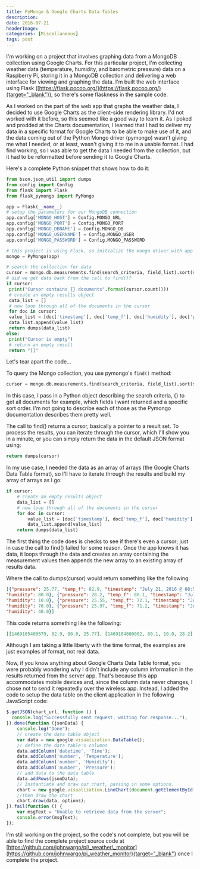 ```yaml
---
title: PyMongo & Google Charts Data Tables
description: 
date: 2016-07-21
headerImage: 
categories: [Miscellaneous]
tags: post
---
```


I'm working on a project that involves graphing data from a MongoDB collection using Google Charts. For this particular project, I'm collecting weather data (temperature, humidity, and barometric pressure) data on a Raspberry Pi, storing it in a MongoDB collection and delivering a web interface for viewing and graphing the data. I'm built the web interface using Flask ([https://flask.pocoo.org/](https://flask.pocoo.org/){target="_blank"}), so there's some flaskness in the sample code.

As I worked on the part of the web app that graphs the weather data, I decided to use Google Charts as the client-side rendering library. I'd not worked with it before, so this seemed like a good way to learn it. As I poked and prodded at the Charts documentation, I learned that I had to deliver my data in a specific format for Google Charts to be able to make use of it, and the data coming out of the Python Mongo driver (pymongo) wasn't giving me what I needed, or at least, wasn't giving it to me in a usable format. I had find working, so I was able to get the data I needed from the collection, but it had to be reformatted before sending it to Google Charts.

Here's a complete Python snippet that shows how to do it:

```python
from bson.json_util import dumps
from config import Config
from flask import Flask
from flask_pymongo import PyMongo

app = Flask(__name__)
# setup the parameters for our MongoDB connection
app.config['MONGO_HOST'] = Config.MONGO_URL
app.config['MONGO_PORT'] = Config.MONGO_PORT
app.config['MONGO_DBNAME'] = Config.MONGO_DB
app.config['MONGO_USERNAME'] = Config.MONGO_USER
app.config['MONGO_PASSWORD'] = Config.MONGO_PASSWORD

# this project is using Flask, so initialize the mongo driver with app information
mongo = PyMongo(app)

# search the collection for data
cursor = mongo.db.measurements.find(search_criteria, field_list).sort(sort_criteria)
# did we get data back from the call to find()?
if cursor:
 print("Cursor contains {} documents".format(cursor.count()))
 # create an empty results object
 data_list = []
 # now loop through all of the documents in the cursor
 for doc in cursor: 
 value_list = [doc['timestamp'], doc['temp_f'], doc['humidity'], doc['pressure']]
 data_list.append(value_list)
 return dumps(data_list)
else:
 print("Cursor is empty")
 # return an empty result
 return "[]"
```

Let's tear apart the code…

To query the Mongo collection, you use pymongo's `find()` method:

```python
cursor = mongo.db.measurements.find(search_criteria, field_list).sort(sort_criteria)
```

In this case, I pass in a Python object describing the search criteria, {} to get all documents for example, which fields I want returned and a specific sort order. I'm not going to describe each of those as the Pymongo documentation describes them pretty well.

The call to find() returns a cursor, basically a pointer to a result set. To process the results, you can iterate through the cursor, which I'll show you in a minute, or you can simply return the data in the default JSON format using:

```python
return dumps(cursor)
```

In my use case, I needed the data as an array of arrays (the Google Charts Data Table format), so I'll have to iterate through the results and build my array of arrays as I go:

```python
if cursor:
    # create an empty results object
    data_list = []
    # now loop through all of the documents in the cursor
    for doc in cursor:    
        value_list = [doc['timestamp'], doc['temp_f'], doc['humidity'], doc['pressure']]
        data_list.append(value_list)
    return dumps(data_list)
```

The first thing the code does is checks to see if there's even a cursor; just in case the call to find() failed for some reason. Once the app knows it has data, it loops through the data and creates an array containing the measurement values then appends the new array to an existing array of results data.

Where the call to dumps(cursor) would return something like the following:

```json
[{"pressure": 25.77, "temp_f": 82.9, "timestamp": "July 21, 2016 @ 08:50 AM", 
"humidity": 80.0}, {"pressure": 28.2, "temp_f": 80.1, "timestamp": "July 21, 2016 @ 08:40 AM", 
"humidity": 10.0}, {"pressure": 25.55, "temp_f": 72.1, "timestamp": "July 21, 2016 @ 08:30 AM", 
"humidity": 70.0}, {"pressure": 25.97, "temp_f": 71.2, "timestamp": "July 21, 2016 @ 08:20 AM", 
"humidity": 40.0}]
```

This code returns something like the following:

```json
[[1469105400679, 82.9, 80.0, 25.77], [1469104800002, 80.1, 10.0, 28.2], ...
```

Although I am taking a little liberty with the time format, the examples are just examples of format, not real data.

Now, if you know anything about Google Charts Data Table format, you were probably wondering why I didn't include any column information in the results returned from the server app. That's because this app accommodates mobile devices and, since the column data never changes, I chose not to send it repeatedly over the wireless app. Instead, I added the code to setup the data table on the client application in the following JavaScript code:

```js
$.getJSON(chart_url, function () {
  console.log("Successfully sent request, waiting for response...");
}).done(function (jsonData) {
    console.log("Done");
    // create the data table object
    var data = new google.visualization.DataTable();
    // define the data table's columns
    data.addColumn('datetime', 'Time');
    data.addColumn('number', 'Temperature');
    data.addColumn('number', 'Humidity');
    data.addColumn('number', 'Pressure');
    // add data to the data table
    data.addRows(jsonData);
    // Instantiate and draw our chart, passing in some options.
    chart = new google.visualization.LineChart(document.getElementById('chart_div'));
    //then draw the chart
    chart.draw(data, options);
}).fail(function () {
    var msgText = "Unable to retrieve data from the server";
    console.error(msgText);
});
```

I'm still working on the project, so the code's not complete, but you will be able to find the complete project source code at [https://github.com/johnwargo/pi\_weather\_monitor](https://github.com/johnwargo/pi_weather_monitor){target="_blank"} once I complete the project.